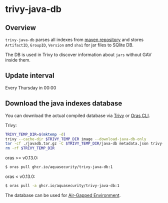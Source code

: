 # trivy-java-db

## Overview
`trivy-java-db` parses all indexes from [maven repository](https://repo.maven.apache.org/maven2) and stores `ArtifactID`, `GroupID`, `Version` and `sha1` for jar files to SQlite DB.

The DB is used in Trivy to discover information about `jars` without GAV inside them.

## Update interval
Every Thursday in 00:00

## Download the java indexes database
You can download the actual compiled database via [Trivy](https://aquasecurity.github.io/trivy/) or [Oras CLI](https://oras.land/cli/).

Trivy:
```sh
TRIVY_TEMP_DIR=$(mktemp -d)
trivy --cache-dir $TRIVY_TEMP_DIR image --download-java-db-only
tar -cf ./javadb.tar.gz -C $TRIVY_TEMP_DIR/java-db metadata.json trivy-java.db
rm -rf $TRIVY_TEMP_DIR
```

oras >= v0.13.0:
```sh
$ oras pull ghcr.io/aquasecurity/trivy-java-db:1
```

oras < v0.13.0:
```sh
$ oras pull -a ghcr.io/aquasecurity/trivy-java-db:1
```
The database can be used for [Air-Gapped Environment](https://aquasecurity.github.io/trivy/latest/docs/advanced/air-gap/).
